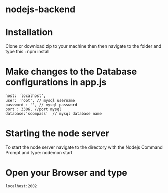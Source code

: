 # nodejs-backend

# Installation
Clone or download zip to your machine then then navigate to the folder and type this :
npm install

# Make changes to the Database configurations in app.js
	host: 'localhost',
	user: 'root', // mysql username
	password : '', // mysql password
	port : 3306, //port mysql
	database:'scompass'	 // mysql database name

# Starting the node server
To start the node server navigate to the directory with the Nodejs Command Prompt and type:
	nodemon start

# Open your Browser and type
	localhost:2002


